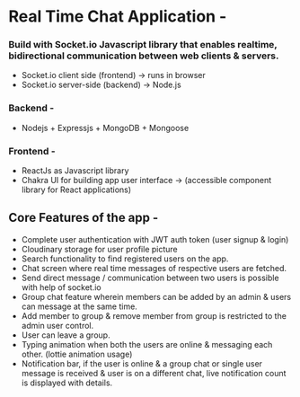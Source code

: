 # Real Time Chat Application -

### Build with Socket.io Javascript library that enables realtime, bidirectional communication between web clients & servers.

- Socket.io client side (frontend) -> runs in browser
- Socket.io server-side (backend) -> Node.js

### Backend -

- Nodejs + Expressjs + MongoDB + Mongoose

### Frontend -

- ReactJs as Javascript library
- Chakra UI for building app user interface -> (accessible component library for React applications)

## Core Features of the app -

- Complete user authentication with JWT auth token (user signup & login)
- Cloudinary storage for user profile picture
- Search functionality to find registered users on the app.
- Chat screen where real time messages of respective users are fetched.
- Send direct message / communication between two users is possible with help of socket.io
- Group chat feature wherein members can be added by an admin & users can message at the same time.
- Add member to group & remove member from group is restricted to the admin user control.
- User can leave a group.
- Typing animation when both the users are online & messaging each other. (lottie animation usage)
- Notification bar, if the user is online & a group chat or single user message is received & user is on a different chat, live notification count is displayed with details.
